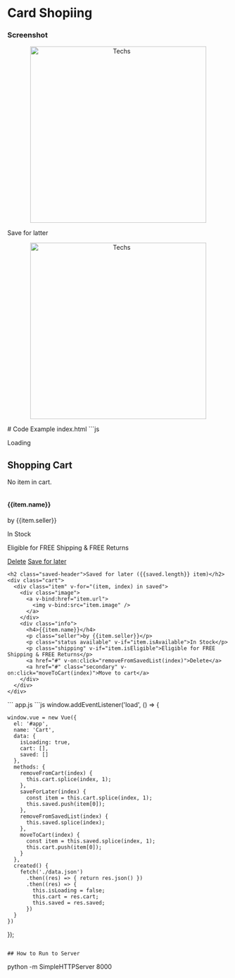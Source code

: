 <h1>Card Shopiing </h1>

### Screenshot

<p align="center">
  <a href="https://user-images.githubusercontent.com/34090058/74091381-e8a07a80-4ac7-11ea-9830-ba5c8098ef7a.png">
    <img alt="Techs" title="Techs" src="https://user-images.githubusercontent.com/34090058/74091381-e8a07a80-4ac7-11ea-9830-ba5c8098ef7a.png"width="400">
  </a>
</p>
Save for latter
<p align="center">
  <a href="https://user-images.githubusercontent.com/34090058/74091393-fc4be100-4ac7-11ea-83cb-01e90a293323.png">
    <img alt="Techs" title="Techs" src="https://user-images.githubusercontent.com/34090058/74091393-fc4be100-4ac7-11ea-83cb-01e90a293323.png"width="400">
  </a>
</p>
# Code Example
index.html
 ```js
<!DOCTYPE html>
<html>
<head>
  <meta charset="utf-8">
  <meta name="viewport" content="width=device-width">
  <title>VueJS Demo</title>
  <link rel="stylesheet" type="text/css" href="app.css" />
  <script src="https://cdnjs.cloudflare.com/ajax/libs/vue/2.0.3/vue.js"></script>
  <script type="text/javascript" src="app.js"></script>
</head>
<body>
  <div id="app">
    <p v-if="isLoading">Loading</p>
    <h2>Shopping Cart</h2>
    <p v-if="!cart.length">No item in cart.</p>
    <div class="cart">
      <div class="item" v-for="(item, index) in cart">
        <div class="image">
          <a v-bind:href="item.url">
            <img v-bind:src="item.image" />
          </a>
        </div>
        <div class="info">
          <h4>{{item.name}}</h4>
          <p class="seller">by {{item.seller}}</p>
          <p class="status available" v-if="item.isAvailable">In Stock</p>
          <p class="shipping" v-if="item.isEligible">Eligible for FREE Shipping & FREE Returns</p>
          <a href="#" v-on:click="removeFromCart(index)">Delete</a>
          <a href="#" class="secondary" v-on:click="saveForLater(index)">Save for later</a>
        </div>
      </div>
    </div>

    <h2 class="saved-header">Saved for later ({{saved.length}} item)</h2>
    <div class="cart">
      <div class="item" v-for="(item, index) in saved">
        <div class="image">
          <a v-bind:href="item.url">
            <img v-bind:src="item.image" />
          </a>
        </div>
        <div class="info">
          <h4>{{item.name}}</h4>
          <p class="seller">by {{item.seller}}</p>
          <p class="status available" v-if="item.isAvailable">In Stock</p>
          <p class="shipping" v-if="item.isEligible">Eligible for FREE Shipping & FREE Returns</p>
          <a href="#" v-on:click="removeFromSavedList(index)">Delete</a>
          <a href="#" class="secondary" v-on:click="moveToCart(index)">Move to cart</a>
        </div>
      </div>
    </div>
  </div>
</body>
</html>
 ```
 app.js
  ```js
window.addEventListener('load', () => {

    window.vue = new Vue({
      el: '#app',
      name: 'Cart',
      data: {
        isLoading: true,
        cart: [],
        saved: []
      },
      methods: {
        removeFromCart(index) {
          this.cart.splice(index, 1);
        },
        saveForLater(index) {
          const item = this.cart.splice(index, 1);
          this.saved.push(item[0]);
        },
        removeFromSavedList(index) {
          this.saved.splice(index);
        },
        moveToCart(index) {
          const item = this.saved.splice(index, 1);
          this.cart.push(item[0]);
        }
      },
      created() {
        fetch('./data.json')
          .then((res) => { return res.json() })
          .then((res) => {
            this.isLoading = false;
            this.cart = res.cart;
            this.saved = res.saved;
          })
      }
    })
  
  });
   ```

## How to Run to Server
 ```
 python -m SimpleHTTPServer 8000
 ```